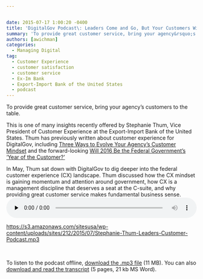 ```yaml
---


date: 2015-07-17 1:00:20 -0400
title: 'DigitalGov Podcast\: Leaders Come and Go, But Your Customers Will Remain'
summary: 'To provide great customer service, bring your agency&rsquo;s customers to the table. This is one of many insights recently offered by Stephanie Thum, Vice President of Customer Experience at the Export-Import Bank of the United States. Thum has previously written about customer experience for DigitalGov, including Three Ways to Evolve Your Agency&rsquo;s Customer Mindset and'
authors: [awichman]
categories:
  - Managing Digital
tag:
  - Customer Experience
  - customer satisfaction
  - customer service
  - Ex-Im Bank
  - Export-Import Bank of the United States
  - podcast
---
```


To provide great customer service, bring your agency’s customers to the table.

This is one of many insights recently offered by Stephanie Thum, Vice President of Customer Experience at the Export-Import Bank of the United States. Thum has previously written about customer experience for DigitalGov, including [Three Ways to Evolve Your Agency’s Customer Mindset](https://www.WHATEVER/2015/05/13/three-ways-to-evolve-your-agencys-customer-mindset/) and the forward-looking [Will 2016 Be the Federal Government’s ‘Year of the Customer?’](https://www.WHATEVER/2014/12/01/will-2016-be-the-federal-governments-year-of-the-customer/)

In May, Thum sat down with DigitalGov to dig deeper into the federal customer experience (CX) landscape. Thum discussed how the CX mindset is gaining momentum and attention around government, how CX is a management discipline that deserves a seat at the C-suite, and why providing great customer service makes fundamental business sense.<audio class="wp-audio-shortcode" id="audio-288702-3" preload="none" style="width: 100%;" controls="controls"><source type="audio/mpeg" src="https://s3.amazonaws.com/sitesusa/wp-content/uploads/sites/212/2015/07/Stephanie-Thum-Leaders-Customer-Podcast.mp3?_=3" />

<https://s3.amazonaws.com/sitesusa/wp-content/uploads/sites/212/2015/07/Stephanie-Thum-Leaders-Customer-Podcast.mp3></audio> 

&nbsp;

To listen to the podcast offline, [download the .mp3 file](https://s3.amazonaws.com/sitesusa/wp-content/uploads/sites/212/2015/07/Stephanie-Thum-Leaders-Customer-Podcast.mp3 "Listen to An Inside look at the Digital Analytics Program") (11 MB). You can also [download and read the transcript](https://s3.amazonaws.com/sitesusa/wp-content/uploads/sites/212/2015/07/DigitalGov-Customer-Service-Podcast-Transcript-May-2015-Ashley-Wichman-and-Stephanie-Thum.docx) (5 pages, 21 kb MS Word).
